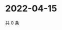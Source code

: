 # 2022-04-15

共 0 条

<!-- BEGIN WEIBO -->
<!-- 最后更新时间 Fri Apr 15 2022 07:15:26 GMT+0800 (China Standard Time) -->

<!-- END WEIBO -->
